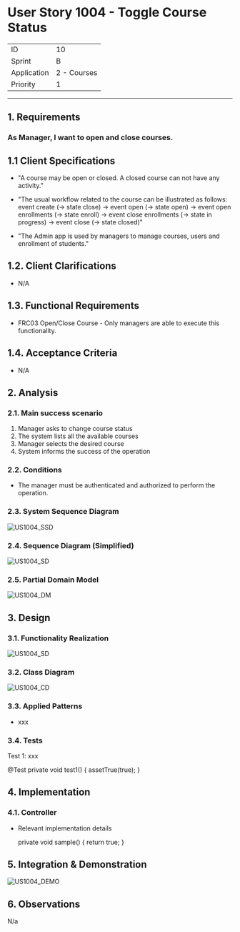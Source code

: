 # User Story 1004 - Toggle Course Status

|             |             |
| ----------- | ----------- |
| ID          | 10          |
| Sprint      | B           |
| Application | 2 - Courses |
| Priority    | 1           |

---

## 1. Requirements

### As Manager, I want to open and close courses.

## 1.1 Client Specifications

- "A course may be open or closed. A closed course can not have any activity."

- "The usual workflow related to the course can be illustrated as follows:
  event create (-> state close) -> event open (-> state open) -> event open enrollments (-> state
  enroll) -> event close enrollments (-> state in progress) -> event close (-> state closed)"

- "The Admin app is used by managers to manage courses, users and enrollment of students."

## 1.2. Client Clarifications

- N/A

## 1.3. Functional Requirements

- FRC03 Open/Close Course - Only managers are able to execute this functionality.

## 1.4. Acceptance Criteria

- N/A

## 2. Analysis

### 2.1. Main success scenario

1. Manager asks to change course status
2. The system lists all the available courses
3. Manager selects the desired course
4. System informs the success of the operation

### 2.2. Conditions

- The manager must be authenticated and authorized to perform the operation.

### 2.3. System Sequence Diagram

![US1004_SSD](out/US1004_SSD.svg)

### 2.4. Sequence Diagram (Simplified)

![US1004_SD](out/US1004_SD.svg)

### 2.5. Partial Domain Model

![US1004_DM](out/US1004_DM.svg)

## 3. Design

### 3.1. Functionality Realization

![US1004_SD](out/US1004_SD.svg)

### 3.2. Class Diagram

![US1004_CD](out/US1004_CD.svg)

### 3.3. Applied Patterns

- xxx

### 3.4. Tests

Test 1: xxx

@Test
private void test1() {
assetTrue(true);
}


## 4. Implementation

### 4.1. Controller

- Relevant implementation details

  private void sample() {
  return true;
  }


## 5. Integration & Demonstration

![US1004_DEMO](US1004_DEMO.png)

## 6. Observations

N/a

